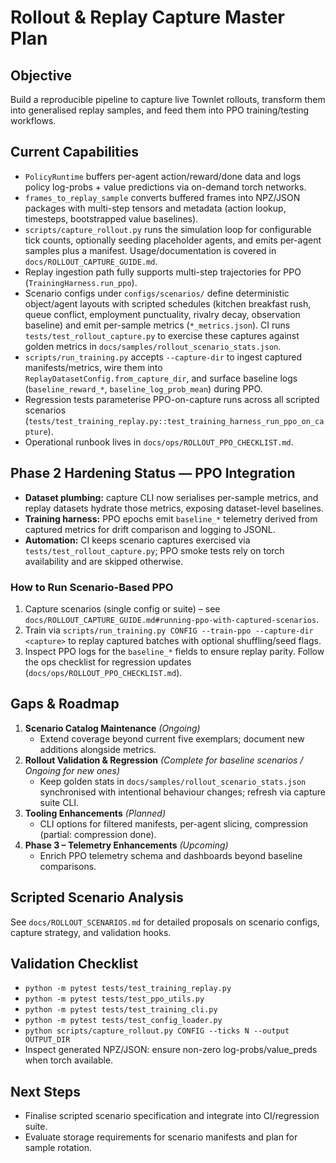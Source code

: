 # Rollout & Replay Capture Master Plan

## Objective
Build a reproducible pipeline to capture live Townlet rollouts, transform them into
generalised replay samples, and feed them into PPO training/testing workflows.

## Current Capabilities
- `PolicyRuntime` buffers per-agent action/reward/done data and logs policy log-probs + value
  predictions via on-demand torch networks.
- `frames_to_replay_sample` converts buffered frames into NPZ/JSON packages with multi-step
  tensors and metadata (action lookup, timesteps, bootstrapped value baselines).
- `scripts/capture_rollout.py` runs the simulation loop for configurable tick counts, optionally
  seeding placeholder agents, and emits per-agent samples plus a manifest. Usage/documentation is
  covered in `docs/ROLLOUT_CAPTURE_GUIDE.md`.
- Replay ingestion path fully supports multi-step trajectories for PPO (`TrainingHarness.run_ppo`).
- Scenario configs under `configs/scenarios/` define deterministic object/agent layouts with
  scripted schedules (kitchen breakfast rush, queue conflict, employment punctuality, rivalry decay,
  observation baseline) and emit per-sample metrics (`*_metrics.json`). CI runs
  `tests/test_rollout_capture.py` to exercise these captures against golden
  metrics in `docs/samples/rollout_scenario_stats.json`.
- `scripts/run_training.py` accepts `--capture-dir` to ingest captured manifests/metrics, wire them
  into `ReplayDatasetConfig.from_capture_dir`, and surface baseline logs (`baseline_reward_*`,
  `baseline_log_prob_mean`) during PPO.
- Regression tests parameterise PPO-on-capture runs across all scripted scenarios
  (`tests/test_training_replay.py::test_training_harness_run_ppo_on_capture`).
- Operational runbook lives in `docs/ops/ROLLOUT_PPO_CHECKLIST.md`.

## Phase 2 Hardening Status — PPO Integration
- **Dataset plumbing:** capture CLI now serialises per-sample metrics, and replay datasets hydrate
  those metrics, exposing dataset-level baselines.
- **Training harness:** PPO epochs emit `baseline_*` telemetry derived from captured metrics for
  drift comparison and logging to JSONL.
- **Automation:** CI keeps scenario captures exercised via `tests/test_rollout_capture.py`; PPO
  smoke tests rely on torch availability and are skipped otherwise.

### How to Run Scenario-Based PPO
1. Capture scenarios (single config or suite) – see
   `docs/ROLLOUT_CAPTURE_GUIDE.md#running-ppo-with-captured-scenarios`.
2. Train via `scripts/run_training.py CONFIG --train-ppo --capture-dir <capture>` to replay captured
   batches with optional shuffling/seed flags.
3. Inspect PPO logs for the `baseline_*` fields to ensure replay parity. Follow the ops checklist
   for regression updates (`docs/ops/ROLLOUT_PPO_CHECKLIST.md`).

## Gaps & Roadmap
1. **Scenario Catalog Maintenance** *(Ongoing)*
   - Extend coverage beyond current five exemplars; document new additions alongside metrics.
2. **Rollout Validation & Regression** *(Complete for baseline scenarios / Ongoing for new ones)*
   - Keep golden stats in `docs/samples/rollout_scenario_stats.json` synchronised with intentional
     behaviour changes; refresh via capture suite CLI.
3. **Tooling Enhancements** *(Planned)*
   - CLI options for filtered manifests, per-agent slicing, compression (partial: compression done).
4. **Phase 3 – Telemetry Enhancements** *(Upcoming)*
   - Enrich PPO telemetry schema and dashboards beyond baseline comparisons.

## Scripted Scenario Analysis
See `docs/ROLLOUT_SCENARIOS.md` for detailed proposals on scenario configs, capture strategy, and
validation hooks.

## Validation Checklist
- `python -m pytest tests/test_training_replay.py`
- `python -m pytest tests/test_ppo_utils.py`
- `python -m pytest tests/test_training_cli.py`
- `python -m pytest tests/test_config_loader.py`
- `python scripts/capture_rollout.py CONFIG --ticks N --output OUTPUT_DIR`
- Inspect generated NPZ/JSON: ensure non-zero log-probs/value_preds when torch available.

## Next Steps
- Finalise scripted scenario specification and integrate into CI/regression suite.
- Evaluate storage requirements for scenario manifests and plan for sample rotation.
